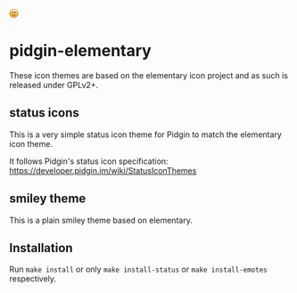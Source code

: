 ![alt text](emotes/elementary/face-happy.png)
# pidgin-elementary

These icon themes are based on the elementary icon project and as such is released under GPLv2+.

## status icons ##
This is a very simple status icon theme for Pidgin to match the elementary icon theme.

It follows Pidgin's status icon specification: https://developer.pidgin.im/wiki/StatusIconThemes

## smiley theme ##
This is a plain smiley theme based on elementary.

## Installation ##

Run `make install` or only `make install-status` or `make install-emotes` respectively.